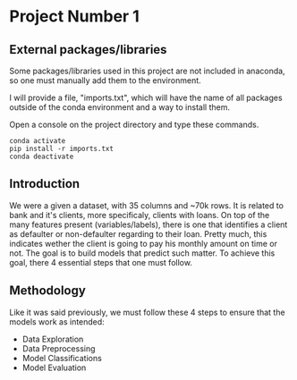 # Project Number 1

## External packages/libraries

Some packages/libraries used in this project are not included in anaconda, so one must manually add them to the environment.

I will provide a file, "imports.txt", which will have the name of all packages outside of the conda environment and a way to install them.

Open a console on the project directory and type these commands.
```
conda activate
pip install -r imports.txt
conda deactivate
```


## Introduction

We were a given a dataset, with 35 columns and ~70k rows. It is related to bank and it's clients, more specificaly, clients with loans. On top of the many features present (variables/labels), there is one that identifies a client as defaulter or non-defaulter regarding to their loan. Pretty much, this indicates wether the client is going to pay his monthly amount on time or not. The goal is to build models that predict such matter. To achieve this goal, there 4 essential steps that one must follow.

## Methodology

Like it was said previously, we must follow these 4 steps to ensure that the models work as intended:

- Data Exploration
- Data Preprocessing
- Model Classifications
- Model Evaluation
